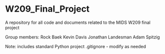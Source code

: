 # W209_Final_Project
A repository for all code and documents related to the MIDS W209 final project

Group members:
Rock Baek
Kevin Davis
Jonathan Landesman
Adam Spitzig

Note: includes standard Python project .gitignore - modify as needed
